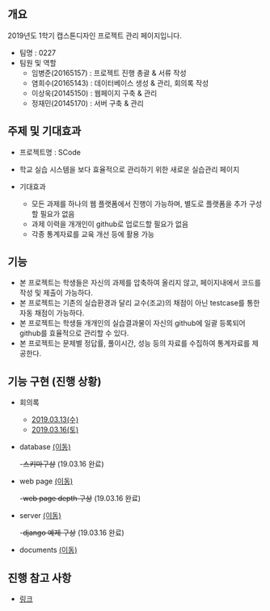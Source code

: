 ## 개요
2019년도 1학기 캡스톤디자인 프로젝트 관리 페이지입니다.
- 팀명 : 0227
- 팀원 및 역할
    - 임병준(20165157) : 프로젝트 진행 총괄 & 서류 작성
    - 염희수(20165143) : 데이터베이스 생성 & 관리, 회의록 작성
    - 이상욱(20145150) : 웹페이지 구축 & 관리
    - 정재민(20145170) : 서버 구축 & 관리

## 주제 및 기대효과
  - 프로젝트명 : SCode
  - 학교 실습 시스템을 보다 효율적으로 관리하기 위한 새로운 실습관리 페이지
  
  - 기대효과
    - 모든 과제를 하나의 웹 플랫폼에서 진행이 가능하며, 별도로 플랫폼을 추가 구성할 필요가 없음
    - 과제 이력을 개개인이 github로 업로드할 필요가 없음
    - 각종 통계자료를 교육 개선 등에 활용 가능
  
## 기능  
  - 본 프로젝트는 학생들은 자신의 과제를 압축하여 올리지 않고, 페이지내에서 코드를 작성 및 제출이 가능하다.
  - 본 프로젝트는 기존의 실습환경과 달리 교수(조교)의 채점이 아닌 testcase를 통한 자동 채점이 가능하다.
  - 본 프로젝트는 학생들 개개인의 실습결과물이 자신의 github에 일괄 등록되어 github를 효율적으로 관리할 수 있다.
  - 본 프로젝트는 문제별 정답률, 풀이시간, 성능 등의 자료를 수집하여 통계자료를 제공한다.
    
## 기능 구현 (진행 상황)
  
  - 회의록 
    - [2019.03.13(수)](https://github.com/BJ-Lim/Capstone_Design/tree/master/minutes/first_minutes.md)
    - [2019.03.16(토)](https://github.com/BJ-Lim/Capstone_Design/tree/master/minutes/second_minutes.md)


  - database [(이동)](https://github.com/BJ-Lim/Capstone_Design/tree/master/database)
  
    -~~스키마구상~~  (19.03.16 완료)
  
  - web page [(이동)](https://github.com/BJ-Lim/Capstone_Design/tree/master/web)
  
    -~~web page depth 구상~~ (19.03.16 완료)
  
  - server [(이동)](https://github.com/BJ-Lim/Capstone_Design/tree/master/server)
  
    -~~django 예제 구상~~ (19.03.16 완료)
  
  - documents [(이동)](https://github.com/BJ-Lim/Capstone_Design/tree/master/document)
    
 
## 진행 참고 사항
- [링크](https://github.com/BJ-Lim/Capstone_Design/blob/master/ideas.md)
